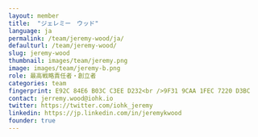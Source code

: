 ```yaml
---
layout: member
title:  "ジェレミー　ウッド"
language: ja
permalink: /team/jeremy-wood/ja/
defaulturl: /team/jeremy-wood/
slug: jeremy-wood
thumbnail: images/team/jeremy.png
image: images/team/jeremy-b.png
role: 最高戦略責任者・創立者
categories: team
fingerprint: E92C 84E6 B03C C3EE D232<br />9F31 9CAA 1FEC 7220 D3BC
contact: jerremy.wood@iohk.io
twitter: https://twitter.com/iohk_jeremy
linkedin: https://jp.linkedin.com/in/jeremykwood
founder: true
---
```

